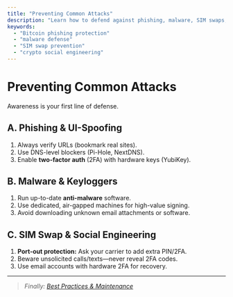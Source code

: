 ```yaml
---
title: "Preventing Common Attacks"
description: "Learn how to defend against phishing, malware, SIM swaps, and other common attacks targeting Bitcoin holders."
keywords:
  - "Bitcoin phishing protection"
  - "malware defense"
  - "SIM swap prevention"
  - "crypto social engineering"
---
```


# Preventing Common Attacks

Awareness is your first line of defense.

## A. Phishing & UI-Spoofing  
1. Always verify URLs (bookmark real sites).  
2. Use DNS-level blockers (Pi-Hole, NextDNS).  
3. Enable **two-factor auth** (2FA) with hardware keys (YubiKey).

## B. Malware & Keyloggers  
1. Run up-to-date **anti-malware** software.  
2. Use dedicated, air-gapped machines for high-value signing.  
3. Avoid downloading unknown email attachments or software.

## C. SIM Swap & Social Engineering  
1. **Port-out protection:** Ask your carrier to add extra PIN/2FA.  
2. Beware unsolicited calls/texts—never reveal 2FA codes.  
3. Use email accounts with hardware 2FA for recovery.

---

> _Finally: [Best Practices & Maintenance](best-practices-maintenance.md)_